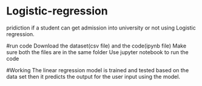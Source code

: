 # Logistic-regression
pridiction if a student can get admission into university or not using Logistic regression.

#run code
Download the dataset(csv file) and the code(ipynb file)
Make sure both the files are in the same folder
Use jupyter notebook to run the code

#Working
The linear regression model is trained and tested based on the data set
then it predicts the output for the user input using the model.
